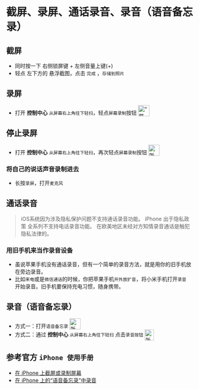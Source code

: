 # 截屏、录屏、通话录音、录音（语音备忘录）

## 截屏

- 同时按一下 右侧锁屏键 + 左侧音量上键(+) 
- 轻点 左下方的 悬浮截图，点击 `完成` ，`存储到照片`

## 录屏

- 打开 **控制中心** `从屏幕右上角往下轻扫`，轻点`屏幕录制`按钮 <img src="https://help.apple.com/assets/6387F6CB0C1E2145A22E8306/6387F6E20C1E2145A22E8317/zh_CN/bcf0ae9a9a6be53769cb52055ea2552c.png" alt="“屏幕录制”按钮" height="30" width="31" originalimagename="GlobalArt/IL_ScreenRecordGray.png" style="display: inline-block;vertical-align: bottom;">

## 停止录屏

- 打开 **控制中心** `从屏幕右上角往下轻扫`，再次轻点`屏幕录制`按钮 <img src="https://help.apple.com/assets/6387F6CB0C1E2145A22E8306/6387F6E20C1E2145A22E8317/zh_CN/a5528a3fcf15083141f9576956adebbd.png" alt="所选“屏幕录制”按钮" height="30" width="30" originalimagename="GlobalArt/IL_ScreenRecordRed.png" style="display: inline-block;vertical-align: bottom;">

### 将自己的说话声音录制进去
- 长按`录屏`，打开`麦克风`

## 通话录音

> iOS系统因为涉及隐私保护问题不支持通话录音功能。
> iPhone 出于隐私政策 全系列不支持电话录音功能。
> 在欧美地区未经对方知情录音通话是触犯隐私法律的。

### 用旧手机来当作录音设备

- 虽说苹果手机没有通话录音，但有一个简单的录音方法，就是用你的旧手机放在旁边录音。
- 比如`来电`或是`微信通话`的时候，你把苹果手机`开外放扩音`，将小米手机打开`录音` 开始录音。旧手机要保持充电习惯，随身携带。

## 录音（语音备忘录）

- 方式一：打开`语音备忘录` <img src="https://help.apple.com/assets/6387F6CB0C1E2145A22E8306/6387F6E20C1E2145A22E8317/zh_CN/24849252a2cb8cd7e049378aa79f50ec.png" alt="所选“屏幕录制”按钮" height="30" width="30" originalimagename="GlobalArt/IL_ScreenRecordRed.png" style="display: inline-block;vertical-align: bottom;">
- 方式二：通过 **控制中心** `从屏幕右上角往下轻扫` 点击`录音按钮` <img src="https://support.apple.com/library/content/dam/edam/applecare/images/en_US/iOS/ios11-control-center-voice-memos-icon.png" alt="所选“屏幕录制”按钮" height="30" width="30" originalimagename="GlobalArt/IL_ScreenRecordRed.png" style="width: 25px;height: 30px;display: inline-block;vertical-align: middle;">


## 参考官方 `iPhone 使用手册`

- [在 iPhone 上截屏或录制屏幕](https://support.apple.com/zh-cn/guide/iphone/iphc872c0115/16.0/ios/16.0)
- [在 iPhone 上的“语音备忘录”中录音](https://support.apple.com/zh-cn/guide/iphone/iph4d2a39a3b/ios)
